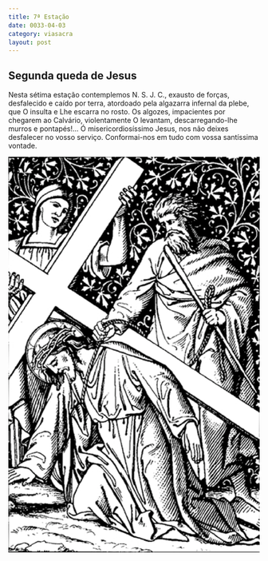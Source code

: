 ```yaml
---
title: 7ª Estação
date: 0033-04-03
category: viasacra
layout: post
---
```


## Segunda queda de Jesus

Nesta sétima estação contemplemos N. S. J. C., exausto de forças, desfalecido e caído por terra, atordoado pela algazarra infernal da plebe, que O insulta e Lhe escarra no rosto. Os algozes, impacientes por chegarem ao Calvário, violentamente O levantam, descarregando-lhe murros e pontapés!... Ó misericordiosíssimo Jesus, nos não deixes desfalecer no vosso serviço. Conformai-nos em tudo com vossa santíssima vontade.

![estacao 7](/assets/img/station7.png)
